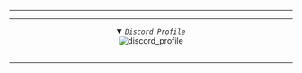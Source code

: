 ___________________________________________________________________
<hr>
<details align="center" open>
  <summary><code><i>Discord Profile</i></code></summary>
<div align="center">
 <picture>
    <source alt="(https://lanyard-profile-readme.vercel.app/api/1153976202600648714?theme=light&bg=809ecf&animated=false&hideDiscrim=true&borderRadius=30px&idleMessage=Probably%20doing%20something%20else...)](https://discord.com/users/1153976202600648714)">
    <img alt="discord_profile" src="https://lanyard-profile-readme.vercel.app/api/1153976202600648714?theme=light&bg=809ecf&animated=true&hideDiscrim=false&borderRadius=10px&idleMessage=I'm+probably+writing+code+on+Github.">
  </picture>
 </div>
<br>
</details>
<hr>
